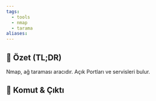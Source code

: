 ```yaml
---
tags:
  - tools
  - nmap
  - tarama
aliases:
---
```



## 📝 Özet (TL;DR)

Nmap, ağ taraması aracıdır. Açık Portları ve servisleri bulur.


## 🔧 Komut & Çıktı
